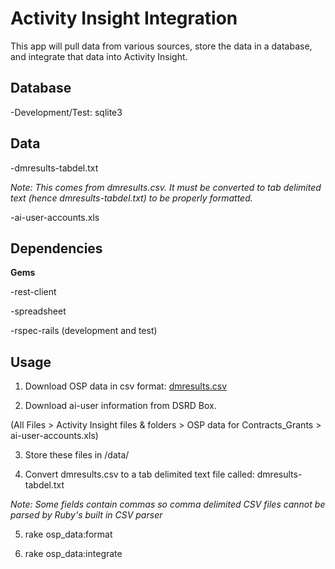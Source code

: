 # Activity Insight Integration

This app will pull data from various sources, store the data in a database, and integrate that data into Activity Insight.

## Database

  -Development/Test: sqlite3

## Data

  -dmresults-tabdel.txt   

  *Note: This comes from dmresults.csv.  It must be converted to tab delimited text (hence dmresults-tabdel.txt) to be properly formatted.* 

  -ai-user-accounts.xls

## Dependencies

**Gems**

  -rest-client

  -spreadsheet

  -rspec-rails (development and test)

## Usage

  1. Download OSP data in csv format: [dmresults.csv](https://service.sims.psu.edu/digitalmeasures/dmresults.csv)

  2. Download ai-user information from DSRD Box. 

  (All Files > Activity Insight files & folders > OSP data for Contracts_Grants > ai-user-accounts.xls)

  3. Store these files in /data/

  4. Convert dmresults.csv to a tab delimited text file called: dmresults-tabdel.txt 

  *Note: Some fields contain commas so comma delimited CSV files cannot be parsed by Ruby's built in CSV parser*

  5. rake osp_data:format

  6. rake osp_data:integrate

